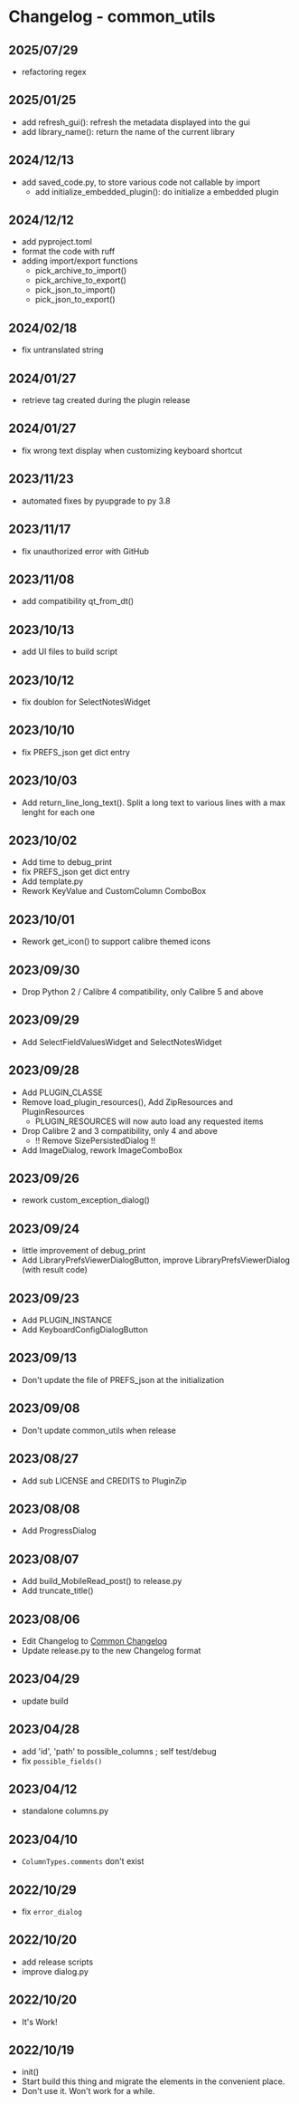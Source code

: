 # Changelog - common_utils

## 2025/07/29
- refactoring regex

## 2025/01/25
- add refresh_gui(): refresh the metadata displayed into the gui
- add library_name(): return the name of the current library

## 2024/12/13
- add saved_code.py, to store various code not callable by import
  - add initialize_embedded_plugin(): do initialize a embedded plugin

## 2024/12/12
- add pyproject.toml
- format the code with ruff
- adding import/export functions
  - pick_archive_to_import()
  - pick_archive_to_export()
  - pick_json_to_import()
  - pick_json_to_export()

## 2024/02/18
- fix untranslated string

## 2024/01/27
- retrieve tag created during the plugin release

## 2024/01/27
- fix wrong text display when customizing keyboard shortcut

## 2023/11/23
- automated fixes by pyupgrade to py 3.8

## 2023/11/17
- fix unauthorized error with GitHub

## 2023/11/08
- add compatibility qt_from_dt()

## 2023/10/13
- add UI files to build script

## 2023/10/12
- fix doublon for SelectNotesWidget

## 2023/10/10
- fix PREFS_json get dict entry

## 2023/10/03
- Add return_line_long_text(). Split a long text to various lines with a max lenght for each one

## 2023/10/02
- Add time to debug_print
- fix PREFS_json get dict entry
- Add template.py
- Rework KeyValue and CustomColumn ComboBox

## 2023/10/01
- Rework get_icon() to support calibre themed icons

## 2023/09/30
- Drop Python 2 / Calibre 4 compatibility, only Calibre 5 and above

## 2023/09/29
- Add SelectFieldValuesWidget and SelectNotesWidget

## 2023/09/28
- Add PLUGIN_CLASSE
- Remove load_plugin_resources(), Add ZipResources and PluginResources
    - PLUGIN_RESOURCES will now auto load any requested items
- Drop Calibre 2 and 3 compatibility, only 4 and above
    - !! Remove SizePersistedDialog !!
- Add ImageDialog, rework ImageComboBox

## 2023/09/26
- rework custom_exception_dialog()

## 2023/09/24
- little improvement of debug_print
- Add LibraryPrefsViewerDialogButton, improve LibraryPrefsViewerDialog (with result code)

## 2023/09/23
- Add PLUGIN_INSTANCE
- Add KeyboardConfigDialogButton

## 2023/09/13
- Don't update the file of PREFS_json at the initialization

## 2023/09/08
- Don't update common_utils when release

## 2023/08/27
- Add sub LICENSE and CREDITS to PluginZip

## 2023/08/08
- Add ProgressDialog

## 2023/08/07
- Add build_MobileRead_post() to release.py
- Add truncate_title()

## 2023/08/06
- Edit Changelog to [Common Changelog](https://common-changelog.org)
- Update release.py to the new Changelog format

## 2023/04/29
- update build

## 2023/04/28
- add 'id', 'path' to possible_columns ; self test/debug
- fix `possible_fields()`

## 2023/04/12
- standalone columns.py

## 2023/04/10
- `ColumnTypes.comments` don't exist

## 2022/10/29
- fix `error_dialog`

## 2022/10/20
- add release scripts
- improve dialog.py

## 2022/10/20
- It's Work!

## 2022/10/19
- init()
- Start build this thing and migrate the elements in the convenient place.
- Don't use it. Won't work for a while.
